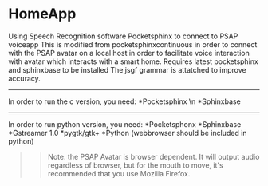 # HomeApp
Using Speech Recognition software Pocketsphinx to connect to PSAP voiceapp
This is modified from pocketsphinxcontinuous in order to connect with
the PSAP avatar on a local host in order to facilitate voice interaction with
avatar which interacts with a smart home.
Requires latest pocketsphinx and sphinxbase to be installed
The jsgf grammar is attatched to improve accuracy.

----------------------------------------------------------------------------------------
In order to run the c version, you need:
*Pocketsphinx \n
*Sphinxbase

-----------------------------------------------------------------------------------------
In order to run python version, you need:
*Pocketsphonx
*Sphinxbase
*Gstreamer 1.0
*pygtk/gtk+
*Python
(webbrowser should be included in python)

>> Note: the PSAP Avatar is browser dependent. It will output audio regardless of browser, 
but for the mouth to move, it's recommended that you use Mozilla Firefox.
